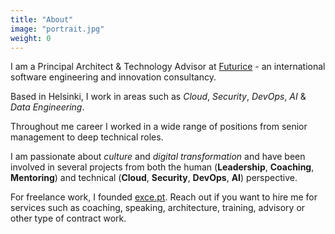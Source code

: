 ```yaml
---
title: "About"
image: "portrait.jpg"
weight: 0
---
```



I am a Principal Architect & Technology Advisor at [Futurice](https://www.futurice.com) - an international software engineering and innovation consultancy.

Based in Helsinki, I work in areas such as *Cloud*, *Security*, *DevOps*, *AI* & *Data Engineering*.

Throughout me career I worked in a wide range of positions from senior management to deep technical roles.

I am passionate about *culture* and *digital transformation* and have been involved in several projects from both the human (**Leadership**, **Coaching**, **Mentoring**) and technical (**Cloud**, **Security**, **DevOps**, **AI**) perspective.

For freelance work, I founded [exce.pt](https://exce.pt). Reach out if you want to hire me for services such as coaching, speaking, architecture, training, advisory or other type of contract work.
